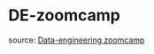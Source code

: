 # DE-zoomcamp
source: [Data-engineering zoomcamp](https://github.com/DataTalksClub/data-engineering-zoomcamp)
